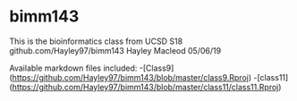 # bimm143

This is the bioinformatics class from UCSD S18 github.com/Hayley97/bimm143
Hayley Macleod 
05/06/19

Available markdown files included: 
-[Class9] (https://github.com/Hayley97/bimm143/blob/master/class9.Rproj)
-[class11] (https://github.com/Hayley97/bimm143/blob/master/class11/class11.Rproj)
